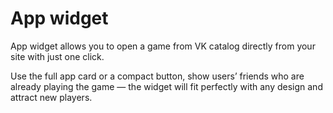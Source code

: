# App widget

App widget allows you to open a game from VK catalog directly from your site with just one click.

Use the full app card or a compact button, show users’ friends who are already playing the game — the widget will fit perfectly with any design and attract new players.